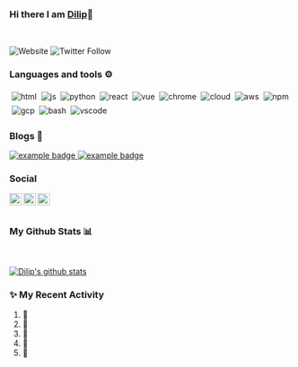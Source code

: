 ### Hi there I am [Dilip](https://www.linkedin.com/in/dilip-patel-php)👋 
<br> 

![Website]() 
![Twitter Follow]()

### Languages and tools ⚙️ 
<!-- For more icons please follow  https://github.com/MikeCodesDotNET/ColoredBadges --> 
 <p> 
<img src="https://raw.githubusercontent.com/rishabkumar7/rishabkumar7/master/svg/dev/languages/html.svg" alt="html" style="vertical-align:top; margin:4px"><img src="https://raw.githubusercontent.com/rishabkumar7/rishabkumar7/master/svg/dev/languages/js.svg" alt="js" style="vertical-align:top; margin:4px"><img src="https://raw.githubusercontent.com/rishabkumar7/rishabkumar7/master/svg/dev/languages/python.svg" alt="python" style="vertical-align:top; margin:4px"><img src="https://raw.githubusercontent.com/rishabkumar7/rishabkumar7/master/svg/dev/frameworks/react.svg" alt="react" style="vertical-align:top; margin:4px"><img src="https://raw.githubusercontent.com/rishabkumar7/rishabkumar7/master/svg/dev/frameworks/vue.svg" alt="vue" style="vertical-align:top; margin:4px"><img src="https://raw.githubusercontent.com/rishabkumar7/rishabkumar7/master/svg/dev/misc/chrome.svg" alt="chrome" style="vertical-align:top; margin:4px"><img src="https://raw.githubusercontent.com/rishabkumar7/rishabkumar7/master/svg/dev/misc/cloud.svg" alt="cloud" style="vertical-align:top; margin:4px"><img src="https://raw.githubusercontent.com/rishabkumar7/rishabkumar7/master/svg/dev/services/aws.svg" alt="aws" style="vertical-align:top; margin:4px"><img src="https://raw.githubusercontent.com/rishabkumar7/rishabkumar7/master/svg/dev/services/npm.svg" alt="npm" style="vertical-align:top; margin:4px"><img src="https://raw.githubusercontent.com/rishabkumar7/rishabkumar7/master/svg/dev/services/gcp.svg" alt="gcp" style="vertical-align:top; margin:4px"><img src="https://raw.githubusercontent.com/rishabkumar7/rishabkumar7/master/svg/dev/tools/bash.svg" alt="bash" style="vertical-align:top; margin:4px"><img src="https://raw.githubusercontent.com/rishabkumar7/rishabkumar7/master/svg/dev/tools/visualstudio_code.svg" alt="vscode" style="vertical-align:top; margin:4px">
</p> 

### Blogs 🌱 

<a href="https://dev.to/dilippatel">
 <img src="https://raw.githubusercontent.com/rishabkumar7/rishabkumar7/master/svg/blogs/devto.svg" alt="example badge" style="vertical-align:top margin:6px 4px"> 
</a> 
<a href=""> 
 <img src="https://raw.githubusercontent.com/rishabkumar7/rishabkumar7/master/svg/blogs/wordpress.svg" alt="example badge" style="vertical-align:top margin:6px 4px"> 
</a> 


### Social 
<a href="https://twitter.com/Dilip_S_Patel?s=09"> 
 <img align="left" alt="Hemant Joshi| Twitter" width="22px" src="https://cdn.jsdelivr.net/npm/simple-icons@v3/icons/twitter.svg"> 
</a> 
<a href="https://www.linkedin.com/in/dilip-patel-php"> 
 <img align="left" alt="Linkedin" width="22px" src="https://cdn.jsdelivr.net/npm/simple-icons@v3/icons/linkedin.svg"> 
</a> 
<a href="https://www.reddit.com/user/DilipPatel007"> 
 <img align="left" alt=" Reddit" width="22px" src="https://cdn.jsdelivr.net/npm/simple-icons@v3/icons/reddit.svg"> 
</a> 
<br> 

<br> 

### My Github Stats 📊 

<br> 
  
[![Dilip's github stats](https://github-readme-stats.vercel.app/api?username=DilipPatel007&amp;show_icons=true&amp;title_color=fff&amp;icon_color=79ff97&amp;text_color=9f9f9f&amp;bg_color=151515)](https://github.com/anuraghazra/github-readme-stats) 
  <!--
For future use
<a href="https://www.instagram.com/hemant.gz/">
  <img align="left" alt="Instagram" width="22px" src="https://cdn.jsdelivr.net/npm/simple-icons@v3/icons/instagram.svg" />
</a>
<a href="https://leetcode.com//">
  <img align="left" alt="Leetcode" width="22px" src="https://cdn.jsdelivr.net/npm/simple-icons@v3/icons/leetcode.svg" />
</a>
--> 



### ✨ My Recent Activity 
<!--START_SECTION:activity--> 
1. 🎉 
2. 💪 
3. 🎉 
4. 💪 
5. 🎉 
<!--END_SECTION:activity--> 




<br> 
<br> 
  
<!--
**DilipPatel007/dilippatel007** is a ✨ _special_ ✨ repository because its `README.md` (this file) appears on your GitHub profile.

Here are some ideas to get you started:

- 🔭 I’m currently working on ...
- 🌱 I’m currently learning ...
- 👯 I’m looking to collaborate on ...
- 🤔 I’m looking for help with ...
- 💬 Ask me about ...
- 📫 How to reach me: ...
- 😄 Pronouns: ...
- ⚡ Fun fact: ...
--> 
 

